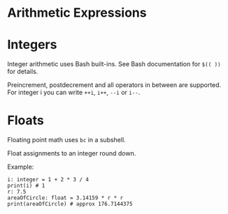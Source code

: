 # Arithmetic Expressions

# Integers
Integer arithmetic uses Bash built-ins.  See Bash documentation for `$(( ))` for details.

Preincrement, postdecrement and all operators in between are supported.  
For integer i you can write `++i`, `i++`, `--i` or `i--`.

# Floats
Floating point math uses `bc` in a subshell.

Float assignments to an integer round down.

Example:
```
i: integer = 1 + 2 * 3 / 4
print(i) # 1
r: 7.5
areaOfCircle: float = 3.14159 * r * r
print(areaOfCircle) # approx 176.7144375
```
